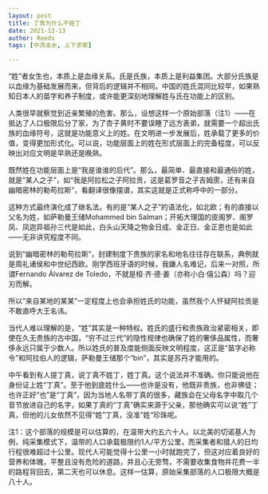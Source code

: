 ```yaml
---
layout: post
title: 丁真为什么不姓丁
date: 2021-12-13
author: Reeds
tags: [中流击水, 上下求索]

---
```


 “姓”者女生也，本质上是血缘关系。氏是氏族，本质上是利益集团。大部分氏族是以血缘为基础发展而来，但背后的逻辑并不相同。中国的姓氏混同比较早，如果熟知日本人的苗字和养子制度，或许能更深刻地理解姓与氏在功能上的区别。

人类很早就察觉到近亲繁殖的危害。那么，设想这样一个原始部落（注1）——在抵达了人口极限后分了家，为了杏子黄时不要误睡了远方表弟，就需要一个超出氏族的血缘符号，这就是功能意义上的姓。在文明进一步发展后，姓承载了更多的价值，变得更加形式化。可以说，功能层面上的姓在形式层面上的完备程度，可以反映出对应文明是早熟还是晚熟。

既然姓在功能层面上是“我是谁谁的后代”。那么，最简单、最直接和最通俗的姓，就是“某人之子”，如“我是阿拉松之子阿拉贡，这是葛罗音之子吉姆雳，还有来自幽暗密林的勒苟拉斯”，看翻译很像摆谱，其实这就是正式称呼中的一部分。

这种方式最终演化成了继名法。有的是“某人之子”的语法化，如北欧；有的直接以父名为姓，如萨勒曼王储Mohammed bin Salman；开拓大理国的皮阁罗、阁罗凤、凤迦异祖孙三代是如此，白头山天降之物金日成、金正日、金正恩也是如此——无非讲究程度不同。

说到“幽暗密林的勒苟拉斯”，封建制度下贵族的家名和地名往往存在联系，典例就是周礼诸侯和中世纪西欧。刚学西班牙语的时候，我嫌人名难记，后来一对照，所谓Fernando Álvarez de Toledo，不就是桓·齐·德·姜（亦称小白·僖公森）吗？迎刃而解。

所以“来自某地的某某”一定程度上也会承担姓氏的功能，虽然我个人怀疑阿拉贡是不敢直呼大王名讳。

当代人难以理解的是，“姓”其实是一种特权。姓氏的盛行和贵族政治紧密相关，即使在久无贵族的古中国，“穷不过三代”的隐性规律也确保了姓的奢侈品属性，而奢侈永远只属于少数人。所以姓氏的普及度能侧面反映文明程度，这正是“苗字必称令”和阿拉伯人的逻辑，萨勒曼王储那个“bin”，其实是苏丹才能用的。

中午看到有人提丁真，说丁真不姓丁，姓丁真。这个说法并不准确。你只能说他在身份证上姓“丁真”。至于他到底姓什么——也许是没有，他既非贵族，也非佛徒；也许正好“也”是“丁真”，因为当地人名带丁真的很多，藏族会在父母名字中取几个音节放进自己的名字，如果丁真的“丁真”确实来源于父亲，那他确实可以说“姓”丁真，但他的儿女依然不见得“姓”丁真，没准”姓“珍珠呢。



注1：这个部落的规模是可以估算的，在温带大约五六十人。以北美的切诺基人为例，纯采集模式下，温带的人口承载极限约1人/平方公里，而采集者和猎人的日均行程很难超过十公里。现代人可能觉得十公里一小时就跑完了，但这对应着良好的营养和体魄，平整且没有危险的道路，并且心无旁骛，不需要收集食物并花费一半的路程背回去，第二天也可以休息。这样一估算，原始采集部落的人口极限大概是八十人。